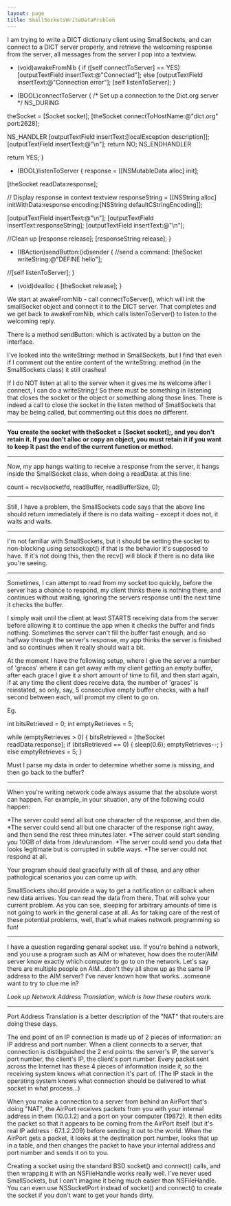 ```yaml
---
layout: page
title: SmallSocketsWriteDataProblem
---
```


I am trying to write a DICT dictionary client using SmallSockets, and can connect to a DICT server properly, and retrieve the welcoming response from the server, all messages from the server I pop into a textview.

    
- (void)awakeFromNib
{
if ([self connectToServer] == YES)
	[outputTextField insertText:@"Connected"];
else
	[outputTextField insertText:@"Connection error"];
[self listenToServer];
}

- (BOOL)connectToServer
{
/* Set up a connection to the Dict.org server */
NS_DURING	

theSocket = [Socket socket];
[theSocket connectToHostName:@"dict.org" port:2628];

NS_HANDLER
	[outputTextField insertText:[localException description]];
	[outputTextField insertText:@"\n"];
	return NO;
NS_ENDHANDLER

return YES;
}

- (BOOL)listenToServer
{
response = [[NSMutableData alloc] init];

[theSocket readData:response];
        
// Display response in context textview
responseString = [[NSString alloc] initWithData:response encoding:[NSString defaultCStringEncoding]];
        
[outputTextField insertText:@"\n"];
[outputTextField insertText:responseString];
[outputTextField insertText:@"\n"];

//Clean up
[response release];
[responseString release];
}


- (IBAction)sendButton:(id)sender
{
//send a command:
[theSocket writeString:@"DEFINE hello"];

//[self listenToServer];
}

- (void)dealloc
{
[theSocket release];
}



We start at awakeFromNib - call connectToServer(), which will init the smallSocket object and connect it to the DICT server. That completes and we get back to awakeFromNib, which calls listenToServer() to listen to the welcoming reply.

There is a method sendButton: which is activated by a button on the interface.

I've looked into the writeString: method in SmallSockets, but I find that even if I comment out the entire content of the writeString: method (in the SmallSockets class) it still crashes!

If I do NOT listen at all to the server when it gives me its welcome after I connect, I can do a writeString:! So there must be something in listening that closes the socket or the object or something along those lines. There is indeed a call to close the socket in the listen method of SmallSockets that may be being called, but commenting out this does no different.

----

**You create the socket with     theSocket = [Socket socket];, and you don't retain it. If you don't alloc or copy an object, you must retain it if you want to keep it past the end of the current function or method.**

----

Now, my app hangs waiting to receive a response from the server, it hangs inside the SmallSocket class, when doing a readData: at this line:

 count = recv(socketfd, readBuffer, readBufferSize, 0);

----

 Still, I have a problem, the SmallSockets code says that the above line should return immediately if there is no data waiting - except it does not, it waits and waits.

----

I'm not familiar with SmallSockets, but it should be setting the socket to non-blocking using setsockopt() if that is the behavior it's supposed to have. If it's not doing this, then the recv() will block if there is no data like you're seeing.

----

Sometimes, I can attempt to read from my socket too quickly, before the server has a chance to respond, my client thinks there is nothing there, and continues without waiting, ignoring the servers response until the next time it checks the buffer.

I simply wait until the client at least STARTS receiving data from the server before allowing it to continue the app when it checks the buffer and finds nothing. Sometimes the server can't fill the buffer fast enough, and so halfway through the server's response, my app thinks the server is finished and so continues when it really should wait a bit.

At the moment I have the following setup, where I give the server a number of 'graces' where it can get away with my client getting an empty buffer, after each grace I give it a short amount of time to fill, and then start again, if at any time the client does receive data, the number of 'graces' is reinstated, so only, say, 5 consecutive empty buffer checks, with a half second between each, will prompt my client to go on.

Eg.

    
int bitsRetrieved = 0;
int emptyRetrieves = 5;

while (emptyRetrieves > 0)
	{
	bitsRetrieved = [theSocket readData:response];
	if (bitsRetrieved == 0)
		{
		sleep(0.6);
		emptyRetrieves--;
		}
	else
		emptyRetrieves = 5;
	}


Must I parse my data in order to determine whether some is missing, and then go back to the buffer?

----

When you're writing network code always assume that the absolute worst can happen. For example, in your situation, any of the following could happen:

*The server could send all but one character of the response, and then die.
*The server could send all but one character of the response right away, and then send the rest three minutes later.
*The server could start sending you 10GB of data from /dev/urandom.
*The server could send you data that looks legitimate but is corrupted in subtle ways.
*The server could not respond at all.


Your program should deal gracefully with all of these, and any other pathological scenarios you can come up with.

SmallSockets should provide a way to get a notification or callback when new data arrives. You can read the data from there. That will solve your current problem. As you can see, sleeping for arbitrary amounts of time is not going to work in the general case at all. As for taking care of the rest of these potential problems, well, that's what makes network programming so fun!

----
I have a question regarding general socket use. If you're behind a network, and you use a program such as AIM or whatever, how does the router/AIM server know exactly which computer to go to on the network. Let's say there are multiple people on AIM...don't they all show up as the same IP address to the AIM server? I've never known how that works...someone want to try to clue me in?

*Look up Network Address Translation, which is how these routers work.*

----

Port Address Translation is a better description of the "NAT" that routers are doing these days.

The end point of an IP connection is made up of 2 pieces of information: an IP address and port number. When a client connects to a server, that connection is distibguished the 2 end points: the server's IP, the server's port number, the client's IP, the client's port number. Every packet sent across the Internet has these 4 pieces of information inside it, so the receiving system knows what connection it's part of. (The IP stack in the operating system knows what connection should be delivered to what socket in what process...)

When you make a connection to a server from behind an AirPort that's doing "NAT", the AirPort receives packets from you with your internal address in them (10.0.1.2) and a port on your computer (19872). It then edits the packet so that it appears to be coming from the AirPort itself (but it's real IP address : 67.1.2.209) before sending it out to the world. When the AirPort gets a packet, it looks at the destination port number, looks that up in a table, and then changes the packet to have your internal address and port number and sends it on to you.

Creating a socket using the standard BSD socket() and connect() calls, and then wrapping it with an NSFileHandle works really well. I've never used SmallSockets, but I can't imagine it being much easier than NSFileHandle. You can even use NSSocketPort instead of socket() and connect() to create the socket if you don't want to get your hands dirty.

